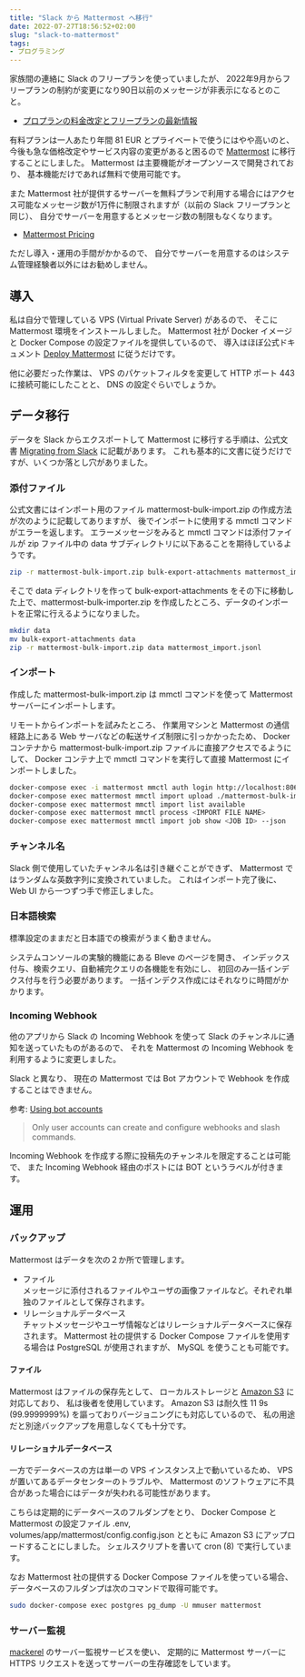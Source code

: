 ```yaml
---
title: "Slack から Mattermost へ移行"
date: 2022-07-27T18:56:52+02:00
slug: "slack-to-mattermost"
tags:
- プログラミング
---
```

家族間の連絡に Slack のフリープランを使っていましたが、
2022年9月からフリープランの制約が変更になり90日以前のメッセージが非表示になるとのこと。

- [プロプランの料金改定とフリープランの最新情報](https://slack.com/intl/ja-jp/help/articles/7050776459923-%E3%83%97%E3%83%AD%E3%83%97%E3%83%A9%E3%83%B3%E3%81%AE%E6%96%99%E9%87%91%E6%94%B9%E5%AE%9A%E3%81%A8%E3%83%95%E3%83%AA%E3%83%BC%E3%83%97%E3%83%A9%E3%83%B3%E3%81%AE%E6%9C%80%E6%96%B0%E6%83%85%E5%A0%B1)

有料プランは一人あたり年間 81 EUR とプライベートで使うにはやや高いのと、
今後も急な価格改定やサービス内容の変更があると困るので [Mattermost](https://mattermost.com/) に移行することにしました。
Mattermost は主要機能がオープンソースで開発されており、
基本機能だけであれば無料で使用可能です。

また Mattermost 社が提供するサーバーを無料プランで利用する場合にはアクセス可能なメッセージ数が1万件に制限されますが（以前の Slack フリープランと同じ）、
自分でサーバーを用意するとメッセージ数の制限もなくなります。

- [Mattermost Pricing](https://www.notion.so/Slack-Mattermost-9eb272cde4c04eb8a6db804cefe909b0)

ただし導入・運用の手間がかかるので、
自分でサーバーを用意するのはシステム管理経験者以外にはお勧めしません。

## 導入

私は自分で管理している VPS (Virtual Private Server) があるので、
そこに Mattermost 環境をインストールしました。
Mattermost 社が Docker イメージと Docker Compose の設定ファイルを提供しているので、
導入はほぼ公式ドキュメント [Deploy Mattermost](https://docs.mattermost.com/guides/deployment.html) に従うだけです。

他に必要だった作業は、
VPS のパケットフィルタを変更して HTTP ポート 443 に接続可能にしたことと、
DNS の設定ぐらいでしょうか。

## データ移行

データを Slack からエクスポートして Mattermost に移行する手順は、公式文書 [Migrating from Slack](https://docs.mattermost.com/onboard/migrating-to-mattermost.html#migrating-from-slack) に記載があります。
これも基本的に文書に従うだけですが、いくつか落とし穴がありました。

### 添付ファイル

公式文書にはインポート用のファイル mattermost-bulk-import.zip の作成方法が次のように記載してありますが、
後でインポートに使用する mmctl コマンドがエラーを返します。
エラーメッセージをみると mmctl コマンドは添付ファイルが zip ファイル中の data サブディレクトリに以下あることを期待しているようです。

```sh
zip -r mattermost-bulk-import.zip bulk-export-attachments mattermost_import.jsonl
```

そこで data ディレクトリを作って bulk-export-attachments をその下に移動した上で、mattermost-bulk-importer.zip を作成したところ、データのインポートを正常に行えるようになりました。

```sh
mkdir data
mv bulk-export-attachments data
zip -r mattermost-bulk-import.zip data mattermost_import.jsonl
```

### インポート

作成した mattermost-bulk-import.zip は mmctl コマンドを使って Mattermost サーバーにインポートします。

リモートからインポートを試みたところ、
作業用マシンと Mattermost の通信経路上にある Web サーバなどの転送サイズ制限に引っかかったため、
Docker コンテナから mattermost-bulk-import.zip ファイルに直接アクセスでるようにして、
Docker コンテナ上で mmctl コマンドを実行して直接 Mattermost にインポートしました。

```bash
docker-compose exec -i mattermost mmctl auth login http://localhost:8065
docker-compose exec mattermost mmctl import upload ./mattermost-bulk-import.zip
docker-compose exec mattermost mmctl import list available
docker-compose exec mattermost mmctl process <IMPORT FILE NAME>
docker-compose exec mattermost mmctl import job show <JOB ID> --json
```

### チャンネル名

Slack 側で使用していたチャンネル名は引き継ぐことができず、
Mattermost ではランダムな英数字列に変換されていました。
これはインポート完了後に、Web UI から一つずつ手で修正しました。

### 日本語検索

標準設定のままだと日本語での検索がうまく動きません。

システムコンソールの実験的機能にある Bleve のページを開き、
インデックス付与、検索クエリ、自動補完クエリの各機能を有効にし、
初回のみ一括インデクス付与を行う必要があります。
一括インデクス作成にはそれなりに時間がかかります。

### Incoming Webhook

他のアプリから Slack の Incoming Webhook を使って Slack のチャンネルに通知を送っていたものがあるので、
それを Mattermost の Incoming Webhook を利用するように変更しました。

Slack と異なり、
現在の Mattermost では Bot アカウントで Webhook を作成することはできません。

参考: [Using bot accounts](https://developers.mattermost.com/integrate/admin-guide/admin-bot-accounts/)
> Only user accounts can create and configure webhooks and slash commands.

Incoming Webhook を作成する際に投稿先のチャンネルを限定することは可能で、
また Incoming Webhook 経由のポストには BOT というラベルが付きます。

## 運用

### バックアップ

Mattermost はデータを次の２か所で管理します。

- ファイル<br>
    メッセージに添付されるファイルやユーザの画像ファイルなど。それぞれ単独のファイルとして保存されます。
- リレーショナルデータベース<br>
    チャットメッセージやユーザ情報などはリレーショナルデータベースに保存されます。
    Mattermost 社の提供する Docker Compose ファイルを使用する場合は PostgreSQL が使用されますが、
    MySQL を使うことも可能です。

#### ファイル
Mattermost はファイルの保存先として、
ローカルストレージと [Amazon S3](https://aws.amazon.com/jp/s3/) に対応しており、
私は後者を使用しています。
Amazon S3 は耐久性 11 9s (99.9999999%) を謳っておりバージョニングにも対応しているので、
私の用途だと別途バックアップを用意しなくても十分です。

#### リレーショナルデータベース

一方でデータベースの方は単一の VPS インスタンス上で動いているため、
VPS が置いてあるデータセンターのトラブルや、
Mattermost のソフトウェアに不具合があった場合にはデータが失われる可能性があります。

こちらは定期的にデータベースのフルダンプをとり、
Docker Compose と Mattermost の設定ファイル .env, volumes/app/mattermost/config.config.json とともに Amazon S3 にアップロードすることにしました。
シェルスクリプトを書いて cron (8) で実行しています。

なお Mattermost 社の提供する Docker Compose ファイルを使っている場合、データベースのフルダンプは次のコマンドで取得可能です。

```sh
sudo docker-compose exec postgres pg_dump -U mmuser mattermost
```

### サーバー監視

[mackerel](https://mackerel.io/)  のサーバー監視サービスを使い、
定期的に Mattermost サーバーに HTTPS リクエストを送ってサーバーの生存確認をしています。
